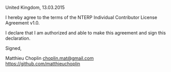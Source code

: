 United Kingdom, 13.03.2015

I hereby agree to the terms of the NTERP Individual Contributor License
Agreement v1.0.

I declare that I am authorized and able to make this agreement and sign this
declaration.

Signed,

Matthieu Choplin choplin.mat@gmail.com https://github.com/matthieuchoplin
